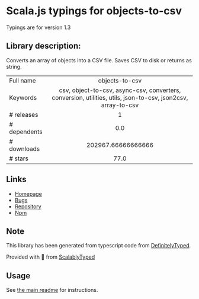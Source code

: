 
# Scala.js typings for objects-to-csv

Typings are for version 1.3

## Library description:
Converts an array of objects into a CSV file. Saves CSV to disk or returns as string.

|                    |                 |
| ------------------ | :-------------: |
| Full name          | objects-to-csv |
| Keywords           | csv, object-to-csv, async-csv, converters, conversion, utilities, utils, json-to-csv, json2csv, array-to-csv |
| # releases         | 1 |
| # dependents       | 0.0 |
| # downloads        | 202967.66666666666 |
| # stars            | 77.0 |

## Links
- [Homepage](https://github.com/anton-bot/objects-to-csv#readme)
- [Bugs](https://github.com/anton-bot/objects-to-csv/issues)
- [Repository](https://github.com/anton-bot/objects-to-csv)
- [Npm](https://www.npmjs.com/package/objects-to-csv)
    


## Note
This library has been generated from typescript code from [DefinitelyTyped](https://definitelytyped.org).

Provided with :purple_heart: from [ScalablyTyped](https://github.com/oyvindberg/ScalablyTyped)

## Usage
See [the main readme](../../readme.md) for instructions.


